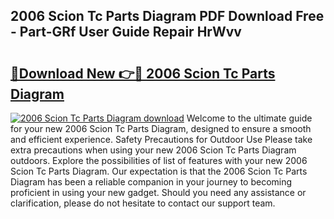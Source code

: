 ## 2006 Scion Tc Parts Diagram PDF Download Free - Part-GRf User Guide Repair HrWvv

# <h2><a href="http://dfma4x.blite.top/?on=2006+Scion+Tc+Parts+Diagram">🔗Download New 👉🔴 2006 Scion Tc Parts Diagram</a></h2>

[![2006 Scion Tc Parts Diagram download](https://i.imgur.com/lujVjoI.png)](http://dfma4x.blite.top/?on=2006+Scion+Tc+Parts+Diagram)
Welcome to the ultimate guide for your new 2006 Scion Tc Parts Diagram, designed to ensure a smooth and efficient experience. Safety Precautions for Outdoor Use Please take extra precautions when using your new 2006 Scion Tc Parts Diagram outdoors. Explore the possibilities of list of features with your new 2006 Scion Tc Parts Diagram. Our expectation is that the 2006 Scion Tc Parts Diagram has been a reliable companion in your journey to becoming proficient in using your new gadget. Should you need any assistance or clarification, please do not hesitate to contact our support team.
